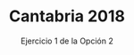 ---
title: Cantabria 2018
subtitle: Ejercicio 1 de la Opción 2
summary: Ejercicio 1 de la Opción 2.
tags:
- oposiciones
- mecánica
categories:
- Física

# Optional external URL for project (replaces project detail page).
external_link: "https://rodrigoalcarazdelaosa.me/oposiciones-fisica/cantabria-2018-O2-E1/cantabria-2018-O2-E1.pdf"
---